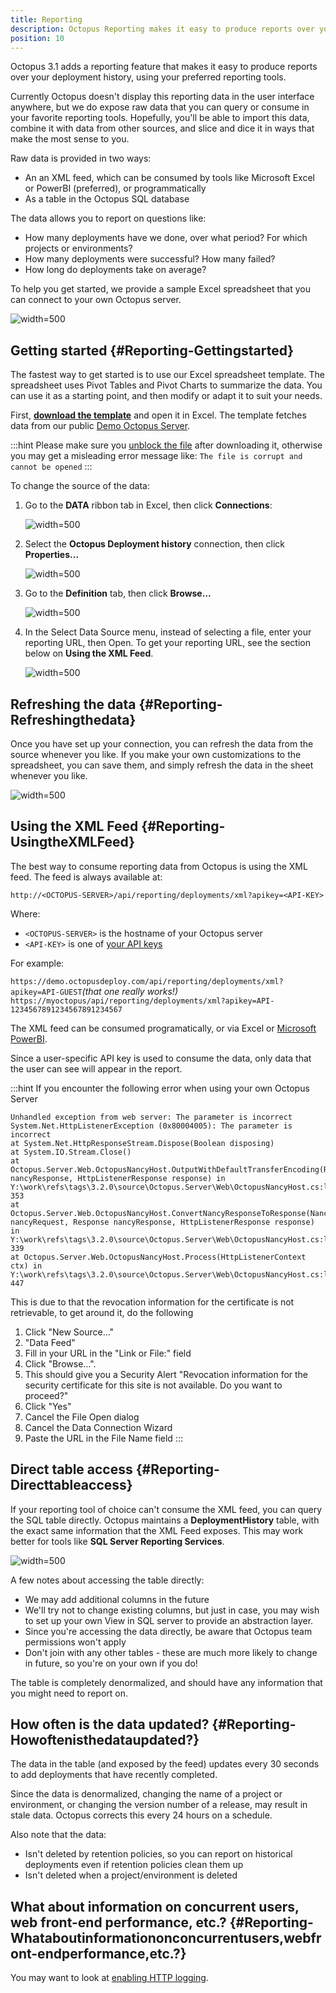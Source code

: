 ```yaml
---
title: Reporting
description: Octopus Reporting makes it easy to produce reports over your deployment history, using your preferred reporting tools. 
position: 10
---
```


Octopus 3.1 adds a reporting feature that makes it easy to produce reports over your deployment history, using your preferred reporting tools.

Currently Octopus doesn't display this reporting data in the user interface anywhere, but we do expose raw data that you can query or consume in your favorite reporting tools. Hopefully, you'll be able to import this data, combine it with data from other sources, and slice and dice it in ways that make the most sense to you.

Raw data is provided in two ways:

- An an XML feed, which can be consumed by tools like Microsoft Excel or PowerBI (preferred), or programmatically
- As a table in the Octopus SQL database

The data allows you to report on questions like:

- How many deployments have we done, over what period? For which projects or environments?
- How many deployments were successful? How many failed?
- How long do deployments take on average?

To help you get started, we provide a sample Excel spreadsheet that you can connect to your own Octopus server.

![](/docs/images/3048643/3278354.png "width=500")

## Getting started {#Reporting-Gettingstarted}

The fastest way to get started is to use our Excel spreadsheet template. The spreadsheet uses Pivot Tables and Pivot Charts to summarize the data. You can use it as a starting point, and then modify or adapt it to suit your needs.

First, **[download the template](/docs/attachments/octopusreport.xlsx)** and open it in Excel. The template fetches data from our public [Demo Octopus Server](https://demo.octopusdeploy.com).

:::hint
Please make sure you [unblock the file](https://www.google.com.au/search?q=windows%20unblock%20file) after downloading it, otherwise you may get a misleading error message like: `The file is corrupt and cannot be opened`
:::

To change the source of the data:

1. Go to the **DATA** ribbon tab in Excel, then click **Connections**:

   ![](/docs/images/3048643/3278356.png "width=500")
   
2. Select the **Octopus Deployment history** connection, then click **Properties...**

   ![](/docs/images/3048643/3278357.png "width=500")
   
3. Go to the **Definition** tab, then click **Browse...**

   ![](/docs/images/3048643/3278358.png "width=500")
   
4. In the Select Data Source menu, instead of selecting a file, enter your reporting URL, then Open. To get your reporting URL, see the section below on **Using the XML Feed**.

   ![](/docs/images/3048643/3278360.png "width=500")

## Refreshing the data {#Reporting-Refreshingthedata}

Once you have set up your connection, you can refresh the data from the source whenever you like. If you make your own customizations to the spreadsheet, you can save them, and simply refresh the data in the sheet whenever you like.

![](/docs/images/3048643/3278361.png "width=500")

## Using the XML Feed {#Reporting-UsingtheXMLFeed}

The best way to consume reporting data from Octopus is using the XML feed. The feed is always available at:

`http://<OCTOPUS-SERVER>/api/reporting/deployments/xml?apikey=<API-KEY>`

Where:

- `<OCTOPUS-SERVER>` is the hostname of your Octopus server
- `<API-KEY>` is one of [your API keys](/docs/how-to/how-to-create-an-api-key.md)

For example:

`https://demo.octopusdeploy.com/api/reporting/deployments/xml?apikey=API-GUEST`*(that one really works!)*  
`https://myoctopus/api/reporting/deployments/xml?apikey=API-1234567891234567891234567`

The XML feed can be consumed programatically, or via Excel or [Microsoft PowerBI](https://powerbi.microsoft.com/).

Since a user-specific API key is used to consume the data, only data that the user can see will appear in the report.

:::hint
If you encounter the following error when using your own Octopus Server

```text
Unhandled exception from web server: The parameter is incorrect
System.Net.HttpListenerException (0x80004005): The parameter is incorrect
at System.Net.HttpResponseStream.Dispose(Boolean disposing)
at System.IO.Stream.Close()
at Octopus.Server.Web.OctopusNancyHost.OutputWithDefaultTransferEncoding(Response nancyResponse, HttpListenerResponse response) in Y:\work\refs\tags\3.2.0\source\Octopus.Server\Web\OctopusNancyHost.cs:line 353
at Octopus.Server.Web.OctopusNancyHost.ConvertNancyResponseToResponse(NancyContext nancyRequest, Response nancyResponse, HttpListenerResponse response) in Y:\work\refs\tags\3.2.0\source\Octopus.Server\Web\OctopusNancyHost.cs:line 339
at Octopus.Server.Web.OctopusNancyHost.Process(HttpListenerContext ctx) in Y:\work\refs\tags\3.2.0\source\Octopus.Server\Web\OctopusNancyHost.cs:line 447
```

This is due to that the revocation information for the certificate is not retrievable, to get around it, do the following

1. Click "New Source..."
2. "Data Feed"
3. Fill in your URL in the "Link or File:" field
4. Click "Browse...".
5. This should give you a Security Alert "Revocation information for the security certificate for this site is not available. Do you want to proceed?"
6. Click "Yes"
7. Cancel the File Open dialog
8. Cancel the Data Connection Wizard
9. Paste the URL in the File Name field
:::

## Direct table access {#Reporting-Directtableaccess}

If your reporting tool of choice can't consume the XML feed, you can query the SQL table directly. Octopus maintains a **DeploymentHistory** table, with the exact same information that the XML Feed exposes. This may work better for tools like **SQL Server Reporting Services**.

![](/docs/images/3048643/3278362.png "width=500")

A few notes about accessing the table directly:

- We may add additional columns in the future
- We'll try not to change existing columns, but just in case, you may wish to set up your own View in SQL server to provide an abstraction layer.
- Since you're accessing the data directly, be aware that Octopus team permissions won't apply
- Don't join with any other tables - these are much more likely to change in future, so you're on your own if you do!

The table is completely denormalized, and should have any information that you might need to report on.

## How often is the data updated? {#Reporting-Howoftenisthedataupdated?}

The data in the table (and exposed by the feed) updates every 30 seconds to add deployments that have recently completed.

Since the data is denormalized, changing the name of a project or environment, or changing the version number of a release, may result in stale data. Octopus corrects this every 24 hours on a schedule.

Also note that the data:

- Isn't deleted by retention policies, so you can report on historical deployments even if retention policies clean them up
- Isn't deleted when a project/environment is deleted

## What about information on concurrent users, web front-end performance, etc.? {#Reporting-Whataboutinformationonconcurrentusers,webfront-endperformance,etc.?}

You may want to look at [enabling HTTP logging](/docs/how-to/enable-web-request-logging.md).

